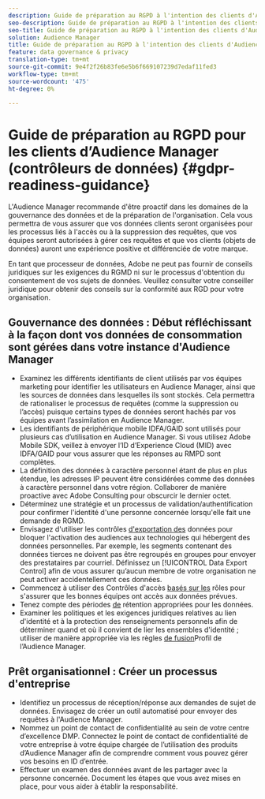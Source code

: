 ```yaml
---
description: Guide de préparation au RGPD à l'intention des clients d'Audience Manager
seo-description: Guide de préparation au RGPD à l'intention des clients d'Audience Manager
seo-title: Guide de préparation au RGPD à l'intention des clients d'Audience Manager
solution: Audience Manager
title: Guide de préparation au RGPD à l'intention des clients d'Audience Manager
feature: data governance & privacy
translation-type: tm+mt
source-git-commit: 9e4f2f26b83fe6e5b6f669107239d7edaf11fed3
workflow-type: tm+mt
source-wordcount: '475'
ht-degree: 0%

---
```



# Guide de préparation au RGPD pour les clients d’Audience Manager (contrôleurs de données) {#gdpr-readiness-guidance}

L&#39;Audience Manager recommande d&#39;être proactif dans les domaines de la gouvernance des données et de la préparation de l&#39;organisation. Cela vous permettra de vous assurer que vos données clients seront organisées pour les processus liés à l&#39;accès ou à la suppression des requêtes, que vos équipes seront autorisées à gérer ces requêtes et que vos clients (objets de données) auront une expérience positive et différenciée de votre marque.

En tant que processeur de données, Adobe ne peut pas fournir de conseils juridiques sur les exigences du RGMD ni sur le processus d&#39;obtention du consentement de vos sujets de données. Veuillez consulter votre conseiller juridique pour obtenir des conseils sur la conformité aux RGD pour votre organisation.

## Gouvernance des données : Début réfléchissant à la façon dont vos données de consommation sont gérées dans votre instance d&#39;Audience Manager

* Examinez les différents identifiants de client utilisés par vos équipes marketing pour identifier les utilisateurs en Audience Manager, ainsi que les sources de données dans lesquelles ils sont stockés. Cela permettra de rationaliser le processus de requêtes (comme la suppression ou l’accès) puisque certains types de données seront hachés par vos équipes avant l’assimilation en Audience Manager.
* Les identifiants de périphérique mobile IDFA/GAID sont utilisés pour plusieurs cas d’utilisation en Audience Manager. Si vous utilisez Adobe Mobile SDK, veillez à envoyer l’ID d’Experience Cloud (MID) avec IDFA/GAID pour vous assurer que les réponses au RMPD sont complètes.
* La définition des données à caractère personnel étant de plus en plus étendue, les adresses IP peuvent être considérées comme des données à caractère personnel dans votre région. Collaborer de manière proactive avec Adobe Consulting pour obscurcir le dernier octet.
* Déterminez une stratégie et un processus de validation/authentification pour confirmer l&#39;identité d&#39;une personne concernée lorsqu&#39;elle fait une demande de RGMD.
* Envisagez d&#39;utiliser les contrôles [d&#39;exportation des](../../features/data-export-controls.md) données pour bloquer l&#39;activation des audiences aux technologies qui hébergent des données personnelles. Par exemple, les segments contenant des données tierces ne doivent pas être regroupés en groupes pour envoyer des prestataires par courriel. Définissez un [!UICONTROL Data Export Control] afin de vous assurer qu’aucun membre de votre organisation ne peut activer accidentellement ces données.
* Commencez à utiliser des Contrôles d&#39;accès [basés sur les](../../features/administration/administration-overview.md) rôles pour s&#39;assurer que les bonnes équipes ont accès aux données prévues.
* Tenez compte des périodes [de](../../faq/faq-privacy.md#data-retention-faq) rétention appropriées pour les données.
* Examiner les politiques et les exigences juridiques relatives au lien d&#39;identité et à la protection des renseignements personnels afin de déterminer quand et où il convient de lier les ensembles d&#39;identité ; utiliser de manière appropriée via les règles [de fusion](../../features/profile-merge-rules/merge-rules-overview.md)Profil de l’Audience Manager.

## Prêt organisationnel : Créer un processus d&#39;entreprise

* Identifiez un processus de réception/réponse aux demandes de sujet de données. Envisagez de créer un outil automatisé pour envoyer des requêtes à l&#39;Audience Manager.
* Nommez un point de contact de confidentialité au sein de votre centre d’excellence DMP. Connectez le point de contact de confidentialité de votre entreprise à votre équipe chargée de l’utilisation des produits d’Audience Manager afin de comprendre comment vous pouvez gérer vos besoins en ID d’entrée.
* Effectuer un examen des données avant de les partager avec la personne concernée. Document les étapes que vous avez mises en place, pour vous aider à établir la responsabilité.
